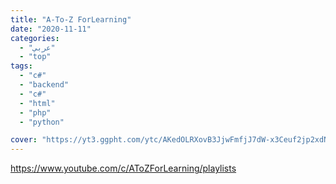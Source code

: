 ```yaml
---
title: "A-To-Z ForLearning"
date: "2020-11-11"
categories:
  - "عربي"
  - "top"
tags:
  - "c#"
  - "backend"
  - "c#"
  - "html"
  - "php"
  - "python"

cover: "https://yt3.ggpht.com/ytc/AKedOLRXovB3JjwFmfjJ7dW-x3Ceuf2jp2xdNnqfF-VPQg=s176-c-k-c0x00ffffff-no-rj"
---
```


https://www.youtube.com/c/AToZForLearning/playlists
